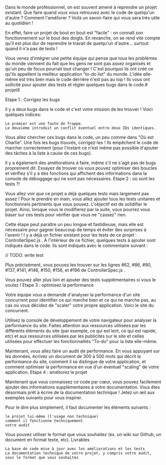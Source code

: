 

Dans le monde professionnel, on est souvent amené à reprendre un projet existant. Que faire quand vous vous retrouvez avec le code de quelqu'un d'autre ? Comment l'améliorer ? Voilà un savoir-faire qui vous sera très utile au quotidien !

En effet, faire un projet de bout en bout est "facile" : on connaît son fonctionnement sur le bout des doigts. En revanche, on se rend vite compte qu'il est plus dur de reprendre le travail de quelqu'un d'autre... surtout quand il n'a pas de tests !

Vous venez d'intégrer une petite équipe qui pense que tous les problèmes du monde viennent du fait que les gens ne sont pas assez organisés et qu'un peu de focus pourrait tout changer ! C'est pourquoi ils ont créé ce qu'ils appellent la meilleur application "to-do list" du monde. L'idée elle-même est très bien mais le code derrière n'est pas au top ! Ils vous ont sollicité pour ajouter des tests et régler quelques bugs dans le code.# projet8

Etape 1 : Corrigez les bugs

Il y a deux bugs dans le code et c'est votre mission de les trouver ! Voici quelques indices:

    Le premier est une faute de frappe.
    Le deuxième introduit un conflit éventuel entre deux IDs identiques.

Vous allez chercher ces bugs dans le code, un peu comme dans "Où est Charlie". Une fois les bugs trouvés, corrigez-les ! Ils empêchent le code de marcher correctement (pour l'instant ce n'est même pas possible d'ajouter des tâches à la liste à cause de ces bugs).

Il y a également des améliorations à faire, même s'il ne s'agit pas de bugs proprement dit. Essayez de trouver où vous pouvez optimiser des boucles et vérifiez s'il y a des fonctions qui affichent des informations dans la console de déboggage  qui ne sont pas nécessaires.
Etape 2 : où sont les tests ?!

Vous allez voir que ce projet a déjà quelques tests mais largement pas assez ! Pour le prendre en main, vous allez ajouter tous les tests unitaires et fonctionnels  pertinents que vous pouvez. L'objectif est de solidifier le projet. Ainsi, lorsque vous le modifierez par la suite, vous pourrez vous baser sur ces tests pour vérifier que vous ne "cassez" rien.

Cette étape peut paraître un peu longue et fastidieuse, mais elle est nécessaire pour gagner beaucoup de temps et éviter des surprises à l'avenir !
l y a déjà un fichier existant pour les tests de ce projet :  ControllerSpec.js .  À l'intérieur de ce fichier, quelques tests à ajouter sont indiqués dans le code. Ils sont indiqués avec le commentaire suivant :

// TODO: write test

Plus précisément, vous pouvez les trouver sur les lignes #62, #86, #90, #137, #141, #146, #150, #156, et #196 de  ControllerSpec.js .

Vous pouvez aller plus loin et ajouter des tests supplémentaires si vous le voulez !
Etape 3 : optimisez la performance

Votre équipe vous a demandé d'analyser la performance d'un site concurrent pour identifier ce qui marche bien et ce qui ne marche pas, au cas où vous décidez de "scaler" votre propre application. Voici le site du concurrent.

Utilisez la console de développement de votre navigateur pour analyser la performance du site. Faites attention aux ressources utilisées par les différents éléments du site (par exemple, ce qui est lent, ce qui est rapide, etc) et aux ressources utilisées par les publicités sur le site et celles utilisées pour effectuer les fonctionnalités "To-do" pour la liste elle-même.

Maintenant, vous allez faire un audit de performance. En vous appuyant sur les données, écrivez un document de 300 à 500 mots qui décrit la performance du site, comment il se distingue de votre application, et comment optimiser la performance en vue d'un éventuel "scaling" de votre application.
Etape 4 : améliorez le projet

Maintenant que vous connaissez ce code par cœur, vous pouvez facilement ajouter des informations supplémentaires à votre documentation. Vous êtes désormais prêt à écrire de la documentation technique ! Jetez un œil aux exemples suivants pour vous inspirer.

Pour le dire plus simplement, il faut documenter les éléments suivants :

    le projet lui-même (l'usage non technique)
    comment il fonctionne techniquement
    votre audit

Vous pouvez utiliser le format que vous souhaitez (ex. un wiki sur Github, un document en format texte, etc).
Livrables

    La base de code mise à jour avec les améliorations et les tests
    La documentation technique de votre projet, y compris votre audit, sous le format que vous souhaitez

